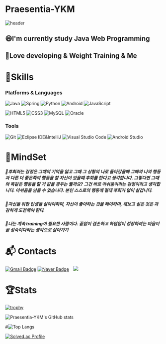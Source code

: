 # Praesentia-YKM

<div>
  
![header](https://capsule-render.vercel.app/api?type=waving&color=timeauto&height=220&section=header&text=Praesentia-YKM's%20Profile&fontSize=70&fontColor=#00D8FF)

  <h2>😄I'm currently study Java Web Programming</h2>
  <h2>👊Love developing & Weight Training & Me</h2>
  
  # 💪Skills
### Platforms & Languages
![Java](https://img.shields.io/badge/Java-007396.svg?&style=for-the-badge&logo=Java&logoColor=white)
![Spring](https://img.shields.io/badge/Spring-6DB33F.svg?&style=for-the-badge&logo=Spring&logoColor=white)
![Python](https://img.shields.io/badge/Python-3776AB.svg?&style=for-the-badge&logo=Python&logoColor=white)
![Android](https://img.shields.io/badge/Android-3DDC84.svg?&style=for-the-badge&logo=Android&logoColor=white)
![JavaScript](https://img.shields.io/badge/JavaScript-F7DF1E.svg?&style=for-the-badge&logo=JavaScript&logoColor=white)

![HTML5](https://img.shields.io/badge/HTML5-E34F26.svg?&style=for-the-badge&logo=HTML5&logoColor=white)
![CSS3](https://img.shields.io/badge/CSS3-1572B6.svg?&style=for-the-badge&logo=CSS3&logoColor=white)
![MySQL](https://img.shields.io/badge/MySQL-4479A1.svg?&style=for-the-badge&logo=MySQL&logoColor=white)
![Oracle](https://img.shields.io/badge/Oracle-F80000.svg?&style=for-the-badge&logo=Oracle&logoColor=white)

### Tools
![Git](https://img.shields.io/badge/Git-F05032.svg?&style=for-the-badge&logo=Git&logoColor=white)
![Eclipse IDE&IntelliJ](https://img.shields.io/badge/Eclipse%20IDE-2C2255.svg?&style=for-the-badge&logo=Eclipse%20IDE&logoColor=white)
![Visual Studio Code](https://img.shields.io/badge/Visual%20Studio%20Code-007ACC.svg?&style=for-the-badge&logo=Visual%20Studio%20Code&logoColor=white)
![Android Studio](https://img.shields.io/badge/Android%20Studio-3DDC84.svg?&style=for-the-badge&logo=Android%20Studio&logoColor=white)

  # 🤔MindSet
  <h5>💭후회라는 감정은 그때의 기억을 잃고 그때 그 상황의 나로 돌아갔을때 그때의 나의 행동과 다른 더 좋은쪽의 행동을 할 자신이 있을떄 후회를 한다고 생각합니다.   그렇다면 그때와 똑같은 행동을 할 거 같을 경우는 뭘까요? 그건 바로 아쉬움이라는 감정이라고 생각합니다.   아쉬움을 남을 수 있습니다. 본인 스스로의 행동에 절대 후회가 없이 살겁니다.</h5>
  <h5>💭자신을 위한 인생을 살아야하며, 자신이 좋아하는 것을 해야하며, 해보고 싶은 것은 과감하게 도전해야 한다. </h5>
  <h5>💭나는 계속 training이 필요한 사람이다. 끝없이 겸손하고 하염없이 성장하려는 마음이 곧 성숙이다라는 생각으로 살아가기 </h5>
  
  
# :mailbox_with_mail: Contacts
[![Gmail Badge](https://img.shields.io/badge/Gmail-d14836?style=flat-square&logo=Gmail&logoColor=white&link=mailto:yangkwonmo0916@gmail.com)](mailto:yangkwonmo0916@gmail.com)
[![Naver Badge](https://img.shields.io/badge/Naver-03C75A?style=flat-square&logo=Naver&logoColor=white&link=mailto:ykm8864@naver.com)](mailto:ykm8864@naver.com)
<a href="https://www.instagram.com/kwon._.moya/">
    <img 
        src="http://img.shields.io/badge/-Instagram-black?style=flat&logo=Instagram&link=https://www.instagram.com/kwon._.moya/"
        style="height : auto; margin-left : 10px; margin-right : 10px;"/>
</a>
</div>
<p>  
  
#  🏆Stats
[![trophy](https://github-profile-trophy.vercel.app/?username=Praesentia-YKM)](https://github.com/ryo-ma/github-profile-trophy)
  
![Praesentia-YKM's GitHub stats](https://github-readme-stats.vercel.app/api?username=Praesentia-YKM&show_icons=true&theme=tokyonight)
  
#![Top Langs](https://github-readme-stats.vercel.app/api/top-langs/?username=Praesentia-YKM&layout=compact&theme=tokyonight)
  
[![Solved.ac Profile](http://mazassumnida.wtf/api/v2/generate_badge?boj=ykm09160916)](https://solved.ac/ykm09160916/)
  
</p>
